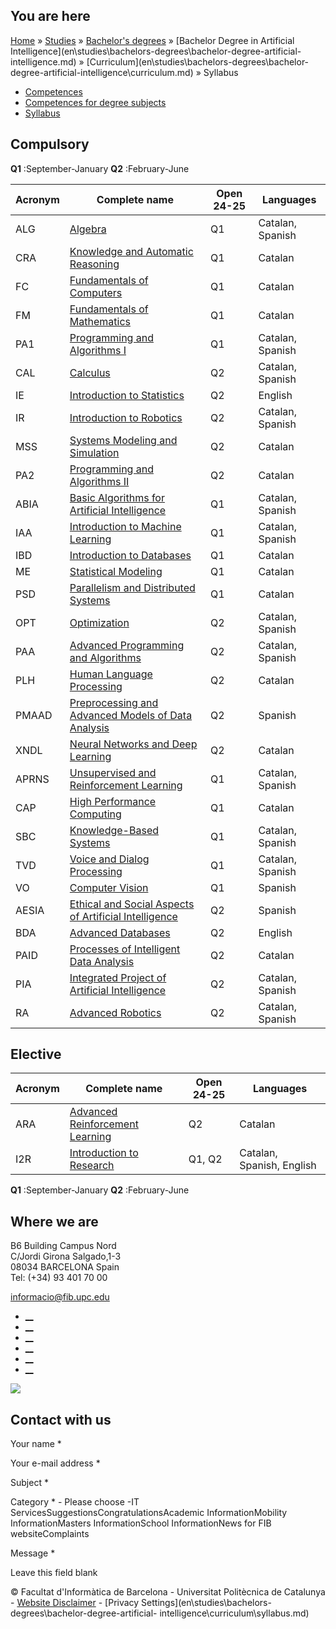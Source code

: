 ## You are here

[Home](en.md) » [Studies](en\\studies.md) » [Bachelor's
degrees](en\\studies\\bachelors-degrees.md) » [Bachelor Degree in Artificial
Intelligence](en\\studies\\bachelors-degrees\\bachelor-degree-artificial-
intelligence.md) » [Curriculum](en\\studies\\bachelors-degrees\\bachelor-
degree-artificial-intelligence\\curriculum.md) » Syllabus

  * [Competences](en\\studies\\bachelors-degrees\\bachelor-degree-artificial-intelligence\\curriculum\\competences.md)
  * [Competences for degree subjects](en\\studies\\bachelors-degrees\\bachelor-degree-artificial-intelligence\\curriculum\\competences-degree-subjects.md)
  * [Syllabus](en\\studies\\bachelors-degrees\\bachelor-degree-artificial-intelligence\\curriculum\\syllabus.md)

## Compulsory

**Q1** :September-January **Q2** :February-June

Acronym | Complete name | Open 24-25 | Languages  
---|---|---|---  
ALG | [Algebra](en\\studies\\bachelors-degrees\\bachelor-degree-artificial-intelligence\\curriculum\\syllabus\\ALG-GIA.md) | Q1 | Catalan, Spanish  
CRA | [Knowledge and Automatic Reasoning](en\\studies\\bachelors-degrees\\bachelor-degree-artificial-intelligence\\curriculum\\syllabus\\CRA-GIA.md) | Q1 | Catalan  
FC | [Fundamentals of Computers](en\\studies\\bachelors-degrees\\bachelor-degree-artificial-intelligence\\curriculum\\syllabus\\FC-GIA.md) | Q1 | Catalan  
FM | [Fundamentals of Mathematics](en\\studies\\bachelors-degrees\\bachelor-degree-artificial-intelligence\\curriculum\\syllabus\\FM-GIA.md) | Q1 | Catalan  
PA1 | [Programming and Algorithms I](en\\studies\\bachelors-degrees\\bachelor-degree-artificial-intelligence\\curriculum\\syllabus\\PA1-GIA.md) | Q1 | Catalan, Spanish  
CAL | [Calculus](en\\studies\\bachelors-degrees\\bachelor-degree-artificial-intelligence\\curriculum\\syllabus\\CAL-GIA.md) | Q2 | Catalan, Spanish  
IE | [Introduction to Statistics](en\\studies\\bachelors-degrees\\bachelor-degree-artificial-intelligence\\curriculum\\syllabus\\IE-GIA.md) | Q2 | English  
IR | [Introduction to Robotics](en\\studies\\bachelors-degrees\\bachelor-degree-artificial-intelligence\\curriculum\\syllabus\\IR-GIA.md) | Q2 | Catalan, Spanish  
MSS | [Systems Modeling and Simulation](en\\studies\\bachelors-degrees\\bachelor-degree-artificial-intelligence\\curriculum\\syllabus\\MSS-GIA.md) | Q2 | Catalan  
PA2 | [Programming and Algorithms II](en\\studies\\bachelors-degrees\\bachelor-degree-artificial-intelligence\\curriculum\\syllabus\\PA2-GIA.md) | Q2 | Catalan  
ABIA | [Basic Algorithms for Artificial Intelligence](en\\studies\\bachelors-degrees\\bachelor-degree-artificial-intelligence\\curriculum\\syllabus\\ABIA-GIA.md) | Q1 | Catalan, Spanish  
IAA | [Introduction to Machine Learning](en\\studies\\bachelors-degrees\\bachelor-degree-artificial-intelligence\\curriculum\\syllabus\\IAA-GIA.md) | Q1 | Catalan, Spanish  
IBD | [Introduction to Databases](en\\studies\\bachelors-degrees\\bachelor-degree-artificial-intelligence\\curriculum\\syllabus\\IBD-GIA.md) | Q1 | Catalan  
ME | [Statistical Modeling](en\\studies\\bachelors-degrees\\bachelor-degree-artificial-intelligence\\curriculum\\syllabus\\ME-GIA.md) | Q1 | Catalan  
PSD | [Parallelism and Distributed Systems](en\\studies\\bachelors-degrees\\bachelor-degree-artificial-intelligence\\curriculum\\syllabus\\PSD-GIA.md) | Q1 | Catalan  
OPT | [Optimization](en\\studies\\bachelors-degrees\\bachelor-degree-artificial-intelligence\\curriculum\\syllabus\\OPT-GIA.md) | Q2 | Catalan, Spanish  
PAA | [Advanced Programming and Algorithms](en\\studies\\bachelors-degrees\\bachelor-degree-artificial-intelligence\\curriculum\\syllabus\\PAA-GIA.md) | Q2 | Catalan, Spanish  
PLH | [Human Language Processing](en\\studies\\bachelors-degrees\\bachelor-degree-artificial-intelligence\\curriculum\\syllabus\\PLH-GIA.md) | Q2 | Catalan  
PMAAD | [Preprocessing and Advanced Models of Data Analysis](en\\studies\\bachelors-degrees\\bachelor-degree-artificial-intelligence\\curriculum\\syllabus\\PMAAD-GIA.md) | Q2 | Spanish  
XNDL | [Neural Networks and Deep Learning](en\\studies\\bachelors-degrees\\bachelor-degree-artificial-intelligence\\curriculum\\syllabus\\XNDL-GIA.md) | Q2 | Catalan  
APRNS | [Unsupervised and Reinforcement Learning](en\\studies\\bachelors-degrees\\bachelor-degree-artificial-intelligence\\curriculum\\syllabus\\APRNS-GIA.md) | Q1 | Catalan, Spanish  
CAP | [High Performance Computing](en\\studies\\bachelors-degrees\\bachelor-degree-artificial-intelligence\\curriculum\\syllabus\\CAP-GIA.md) | Q1 | Catalan  
SBC | [Knowledge-Based Systems](en\\studies\\bachelors-degrees\\bachelor-degree-artificial-intelligence\\curriculum\\syllabus\\SBC-GIA.md) | Q1 | Catalan, Spanish  
TVD | [Voice and Dialog Processing](en\\studies\\bachelors-degrees\\bachelor-degree-artificial-intelligence\\curriculum\\syllabus\\TVD-GIA.md) | Q1 | Catalan, Spanish  
VO | [Computer Vision](en\\studies\\bachelors-degrees\\bachelor-degree-artificial-intelligence\\curriculum\\syllabus\\VO-GIA.md) | Q1 | Spanish  
AESIA | [Ethical and Social Aspects of Artificial Intelligence](en\\studies\\bachelors-degrees\\bachelor-degree-artificial-intelligence\\curriculum\\syllabus\\AESIA-GIA.md) | Q2 | Spanish  
BDA | [Advanced Databases](en\\studies\\bachelors-degrees\\bachelor-degree-artificial-intelligence\\curriculum\\syllabus\\BDA-GIA.md) | Q2 | English  
PAID | [Processes of Intelligent Data Analysis](en\\studies\\bachelors-degrees\\bachelor-degree-artificial-intelligence\\curriculum\\syllabus\\PAID-GIA.md) | Q2 | Catalan  
PIA | [Integrated Project of Artificial Intelligence](en\\studies\\bachelors-degrees\\bachelor-degree-artificial-intelligence\\curriculum\\syllabus\\PIA-GIA.md) | Q2 | Catalan, Spanish  
RA | [Advanced Robotics](en\\studies\\bachelors-degrees\\bachelor-degree-artificial-intelligence\\curriculum\\syllabus\\RA-GIA.md) | Q2 | Catalan, Spanish  
  
## Elective

Acronym | Complete name | Open 24-25 | Languages  
---|---|---|---  
ARA | [Advanced Reinforcement Learning](en\\studies\\bachelors-degrees\\bachelor-degree-artificial-intelligence\\curriculum\\syllabus\\ARA-GIA.md) | Q2 | Catalan  
I2R | [Introduction to Research](en\\studies\\bachelors-degrees\\bachelor-degree-artificial-intelligence\\curriculum\\syllabus\\I2R-GIA.md) | Q1, Q2 | Catalan, Spanish, English  
  
**Q1** :September-January **Q2** :February-June

## Where we are

B6 Building Campus Nord  
C/Jordi Girona Salgado,1-3  
08034 BARCELONA Spain  
Tel: (+34) 93 401 70 00

[informacio@fib.upc.edu](informacio@fib.upc.edu.md)

  * [__](en\\noticies\\rss.rss.md)
  * [__](fib.upc.md)
  * [__](fib_upc.md)
  * [__](photos\\fib-upc\\albums.md)
  * [__](user\\mediafib.md)
  * [__](fib.upc.md)

[![](/sites/fib/files/images/banner-suport-fib.jpg)](index.md)

## Contact with us

Your name *

Your e-mail address *

Subject *

Category * \- Please choose -IT ServicesSuggestionsCongratulationsAcademic
InformationMobility InformationMasters InformationSchool InformationNews for
FIB websiteComplaints

Message *

Leave this field blank

© Facultat d'Informàtica de Barcelona - Universitat Politècnica de Catalunya -
[Website Disclaimer](en\\website-disclaimer.md) \- [Privacy
Settings](en\\studies\\bachelors-degrees\\bachelor-degree-artificial-
intelligence\\curriculum\\syllabus.md)

